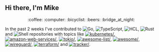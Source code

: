 ## Hi there, I'm Mike

<p align="center">:coffee: :computer: :bicyclist: :beers: :bridge_at_night:</p>

In the past 2 weeks I've contributed to ![Go](https://img.shields.io/static/v1?label=&message=Go&color=%2300ADD8), ![TypeScript](https://img.shields.io/static/v1?label=&message=TypeScript&color=%232b7489), ![HCL](https://img.shields.io/static/v1?label=&message=HCL&color=null), ![Rust](https://img.shields.io/static/v1?label=&message=Rust&color=%23dea584) and ![Shell](https://img.shields.io/static/v1?label=&message=Shell&color=%2389e051) repositories with topics like <a href="https://github.com/topics/kubernetes"><img src="https://img.shields.io/static/v1?label=&message=kubernetes&color=blue" alt=kubernetes/></a>, <a href="https://github.com/topics/amazon-web-services"><img src="https://img.shields.io/static/v1?label=&message=amazon-web-services&color=blue" alt=amazon-web-services/></a>, <a href="https://github.com/topics/tokio"><img src="https://img.shields.io/static/v1?label=&message=tokio&color=blue" alt=tokio/></a>, <a href="https://github.com/topics/awesome-list"><img src="https://img.shields.io/static/v1?label=&message=awesome-list&color=blue" alt=awesome-list/></a>, <a href="https://github.com/topics/awesome"><img src="https://img.shields.io/static/v1?label=&message=awesome&color=blue" alt=awesome/></a>, <a href="https://github.com/topics/wireguard"><img src="https://img.shields.io/static/v1?label=&message=wireguard&color=blue" alt=wireguard/></a>, <a href="https://github.com/topics/terraform"><img src="https://img.shields.io/static/v1?label=&message=terraform&color=blue" alt=terraform/></a> and <a href="https://github.com/topics/tracker"><img src="https://img.shields.io/static/v1?label=&message=tracker&color=blue" alt=tracker/></a>.
